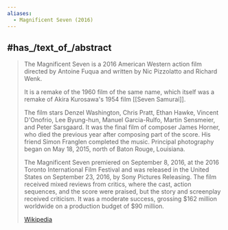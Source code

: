 ```yaml
---
aliases:
  - Magnificent Seven (2016)
---
```



## #has_/text_of_/abstract 

> The Magnificent Seven is a 2016 American Western action film directed by Antoine Fuqua 
> and written by Nic Pizzolatto and Richard Wenk. 
> 
> It is a remake of the 1960 film of the same name, 
> which itself was a remake of Akira Kurosawa's 1954 film [[Seven Samurai]]. 
> 
> The film stars Denzel Washington, Chris Pratt, Ethan Hawke, Vincent D'Onofrio, Lee Byung-hun, 
> Manuel Garcia-Rulfo, Martin Sensmeier, and Peter Sarsgaard. 
> It was the final film of composer James Horner, who died the previous year after composing part of the score. 
> His friend Simon Franglen completed the music. 
> Principal photography began on May 18, 2015, north of Baton Rouge, Louisiana.
>
> The Magnificent Seven premiered on September 8, 2016, at the 2016 Toronto International Film Festival 
> and was released in the United States on September 23, 2016, by Sony Pictures Releasing. 
> The film received mixed reviews from critics, where the cast, action sequences, and the score were praised, 
> but the story and screenplay received criticism. 
> It was a moderate success, grossing $162 million worldwide on a production budget of $90 million.
>
> [Wikipedia](https://en.wikipedia.org/wiki/The%20Magnificent%20Seven%20(2016%20film)) 





